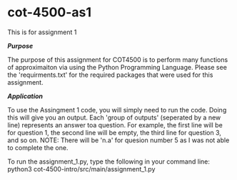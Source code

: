 # cot-4500-as1
This is for assignment 1 

___Purpose___

The purpose of this assignment for COT4500 is to perform many functions of approximaiton via using the Python Programming Language. Please see the 'requirments.txt' for the required packages that were used for this assignment. 

___Application___ 

To use the Assingment 1 code, you will simply need to run the code. Doing this will give you an output. Each 'group of outputs' (seperated by a new line) represents an answer toa question. For example, the first line will be for question 1, the second line will be empty, the third line for question 3, and so on. NOTE: There will be 'n.a' for quesion number 5 as I was not able to complete the one. 

To run the assignment_1.py, type the following in your command line: python3 cot-4500-intro/src/main/assignment_1.py
